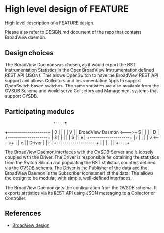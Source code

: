 High level design of FEATURE
============================

High level description of a FEATURE design. 

Please also refer to DESIGN.md document of the repo that contains BroadView daemon. 

Design choices
--------------
The BroadView Daemon was chosen, as it would export the BST Instrumentation Statistics in the Open BroadView Instrumentation defined REST API (JSON). This allows OpenSwitch to have the BroadView REST API support and allows Collectors and Instrumentation Apps to support OpenSwitch based switches. The same statistics are also available from the OVSDB Schema and would serve Collectors and Management systems that support OVSDB.

Participating modules
---------------------

                          +----+
+--------------------+    | O  |
|                    |    | V  |
| BroadView Daemon   <--->+ S  |
|                    |    | D  |
+--------------------+    | B  |
                          | |  |
                          | S  |
                          | e  |     +--------------------+
                          | r  |     |                    |
                          | v  <---->+                    |
                          | e  |     |     Driver         |
                          | r  |     +--------------------+
                          |    |
                          |    |
                          |    |
                          +----+

The BroadView Daemon interfaces with the OVSDB-Server and is loosely coupled with the Driver. The Driver is responsible for obtaining the statistics from the Switch Silicon and populating the BST statistics counters defined via the OVSDB schema. The Driver is the Publisher of the data and the BroadView Daemon is the Subscriber (consumer) of the data. This allows the design to be modular, with simple, well-defined interfaces.


The BroadView Daemon gets the configuration from the OVSDB schema. It exports statistics via its REST API using JSON messaging to a Collector or Controller. 



References
----------
* [BroadView design](/documents/dev/ops-broadview/DESIGN)

